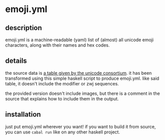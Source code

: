 # emoji.yml

## description
emoji.yml is a machine-readable (yaml) list of (almost) all unicode emoji
characters, along with their names and hex codes.

## details
the source data is [a table given by the unicode consortium][table]. it has been
transformed using this simple haskell script to produce emoji.yml. like said
table, it doesn't include the modifier or zwj sequences.

the provided version doesn't include images, but there is a comment in the
source that explains how to include them in the output.

## installation
just put emoji.yml wherever you want! if you want to build it from source, you
can use `cabal run` like on any other haskell project.

[table]: http://unicode.org/emoji/charts/emoji-list.html
